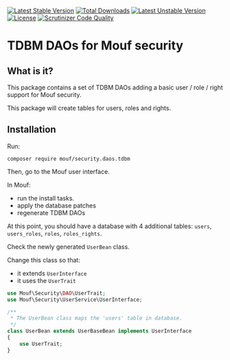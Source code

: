 [![Latest Stable Version](https://poser.pugx.org/mouf/security.daos.tdbm/v/stable)](https://packagist.org/packages/mouf/security.daos.tdbm)
[![Total Downloads](https://poser.pugx.org/mouf/security.daos.tdbm/downloads)](https://packagist.org/packages/mouf/security.daos.tdbm)
[![Latest Unstable Version](https://poser.pugx.org/mouf/security.daos.tdbm/v/unstable)](https://packagist.org/packages/mouf/security.daos.tdbm)
[![License](https://poser.pugx.org/mouf/security.daos.tdbm/license)](https://packagist.org/packages/mouf/security.daos.tdbm)
[![Scrutinizer Code Quality](https://scrutinizer-ci.com/g/thecodingmachine/security.daos.tdbm/badges/quality-score.png?b=1.0)](https://scrutinizer-ci.com/g/thecodingmachine/security.daos.tdbm/?branch=1.0)


TDBM DAOs for Mouf security
===========================

What is it?
-----------

This package contains a set of TDBM DAOs adding a basic user / role / right support for Mouf security.

This package will create tables for users, roles and rights.

Installation
------------

Run:

```
composer require mouf/security.daos.tdbm
```

Then, go to the Mouf user interface.

In Mouf:

 - run the install tasks.
 - apply the database patches
 - regenerate TDBM DAOs

At this point, you should have a database with 4 additional tables: `users`, `users_roles`, `roles`, `roles_rights`.

Check the newly generated `UserBean` class.

Change this class so that:

- it extends `UserInterface`
- it uses the `UserTrait`

```php
use Mouf\Security\DAO\UserTrait;
use Mouf\Security\UserService\UserInterface;

/**
 * The UserBean class maps the 'users' table in database.
 */
class UserBean extends UserBaseBean implements UserInterface
{
    use UserTrait;
}
```
